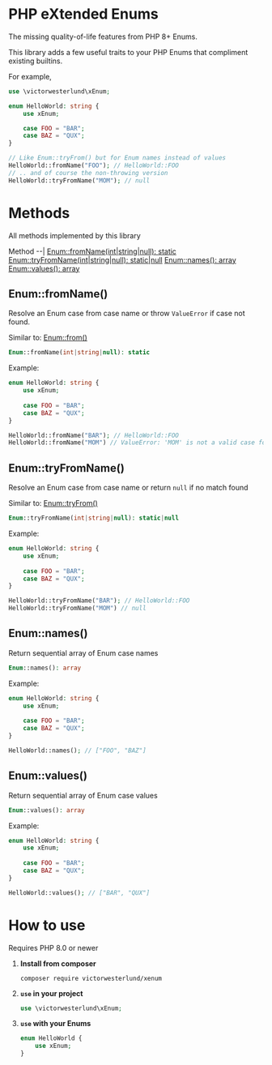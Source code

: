 # PHP eXtended Enums

The missing quality-of-life features from PHP 8+ Enums.

This library adds a few useful traits to your PHP Enums that compliment existing builtins.

For example,

```php
use \victorwesterlund\xEnum;

enum HelloWorld: string {
    use xEnum;

    case FOO = "BAR";
    case BAZ = "QUX";
}

// Like Enum::tryFrom() but for Enum names instead of values
HelloWorld::fromName("FOO"); // HelloWorld::FOO
// .. and of course the non-throwing version
HelloWorld::tryFromName("MOM"); // null
```

# Methods

All methods implemented by this library

Method
--|
[Enum::fromName(int\|string\|null): static](#enumfromname)
[Enum::tryFromName(int\|string\|null): static\|null](#enumtryfromname)
[Enum::names(): array](#enumnames)
[Enum::values(): array](#enumvalues)

## Enum::fromName()

Resolve an Enum case from case name or throw `ValueError` if case not found.

Similar to: [Enum::from()](https://www.php.net/manual/en/language.enumerations.backed.php)

```php
Enum::fromName(int|string|null): static
```

Example:

```php
enum HelloWorld: string {
    use xEnum;
    
    case FOO = "BAR";
    case BAZ = "QUX";
}

HelloWorld::fromName("BAR"); // HelloWorld::FOO
HelloWorld::fromName("MOM") // ValueError: 'MOM' is not a valid case for HelloWorld
```

## Enum::tryFromName()

Resolve an Enum case from case name or return `null` if no match found

Similar to: [Enum::tryFrom()](https://www.php.net/manual/en/language.enumerations.backed.php)

```php
Enum::tryFromName(int|string|null): static|null
```

Example:

```php
enum HelloWorld: string {
    use xEnum;
    
    case FOO = "BAR";
    case BAZ = "QUX";
}

HelloWorld::tryFromName("BAR"); // HelloWorld::FOO
HelloWorld::tryFromName("MOM") // null
```

## Enum::names()

Return sequential array of Enum case names

```php
Enum::names(): array
```

Example:

```php
enum HelloWorld: string {
    use xEnum;
    
    case FOO = "BAR";
    case BAZ = "QUX";
}

HelloWorld::names(); // ["FOO", "BAZ"]
```

## Enum::values()

Return sequential array of Enum case values

```php
Enum::values(): array
```

Example:

```php
enum HelloWorld: string {
    use xEnum;
    
    case FOO = "BAR";
    case BAZ = "QUX";
}

HelloWorld::values(); // ["BAR", "QUX"]
```

# How to use

Requires PHP 8.0 or newer

1. **Install from composer**
    ```
    composer require victorwesterlund/xenum
    ```

2. **`use` in your project**
    ```php
    use \victorwesterlund\xEnum;
    ```

3. **`use` with your Enums**
    ```php
    enum HelloWorld {
        use xEnum;
    }
    ```
